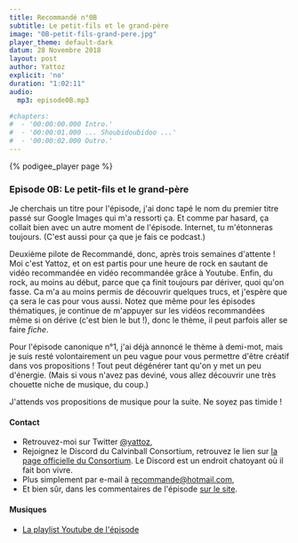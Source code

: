 ```yaml
---
title: Recommandé n°0B
subtitle: Le petit-fils et le grand-père
image: "0B-petit-fils-grand-pere.jpg"
player_theme: default-dark
datum: 28 Novembre 2018
layout: post
author: Yattoz
explicit: 'no'
duration: "1:02:11"
audio:
  mp3: episode0B.mp3

#chapters:
#  - '00:00:00.000 Intro.'
#  - '00:00:01.000 ... Shoubidoubidoo ...'
#  - '00:00:02.000 Outro.'
---
```


{% podigee_player page %}

### Episode 0B: Le petit-fils et le grand-père

Je cherchais un titre pour l'épisode, j'ai donc tapé le nom du premier titre passé sur Google Images qui m'a ressorti ça. Et comme par hasard, ça collait bien avec un autre moment de l'épisode. Internet, tu m'étonneras toujours. (C'est aussi pour ça que je fais ce podcast.) 

Deuxième pilote de Recommandé, donc, après trois semaines d'attente ! Moi c'est Yattoz, et on est partis pour une heure de rock en sautant de vidéo recommandée en vidéo recommandée grâce à Youtube. Enfin, du rock, au moins au début, parce que ça finit toujours par dériver, quoi qu'on fasse. Ca m'a au moins permis de découvrir quelques trucs, et j'espère que ça sera le cas pour vous aussi. Notez que même pour les épisodes thématiques, je continue de m'appuyer sur les vidéos recommandées même si on dérive (c'est bien le but !), donc le thème, il peut parfois aller se faire *fiche*.

Pour l'épisode canonique n°1, j'ai déjà annoncé le thème à demi-mot, mais je suis resté volontairement un peu vague pour vous permettre d'être créatif dans vos propositions ! Tout peut dégénérer tant qu'on y met un peu d'énergie. (Mais si vous n'avez pas deviné, vous allez découvrir une très chouette niche de musique, du coup.)

J'attends vos propositions de musique pour la suite. Ne soyez pas timide ! 

#### Contact

- Retrouvez-moi sur Twitter [@yattoz](https://twitter.com/yattoz),
- Rejoignez le Discord du Calvinball Consortium, retrouvez le lien sur [la page officielle du Consortium](https://calvinballradio.wordpress.com/). Le Discord est un endroit chatoyant où il fait bon vivre.
- Plus simplement par e-mail à [recommande@hotmail.com](mailto:recommande@hotmail.com),
- Et bien sûr, dans les commentaires de l'épisode [sur le site](https://recommande.duckdns.org).


#### Musiques

  * [La playlist Youtube de l'épisode](https://www.youtube.com/playlist?list=PLIgk8mzU2JAVg2lbOMpuTkLop7em3C4-T)
